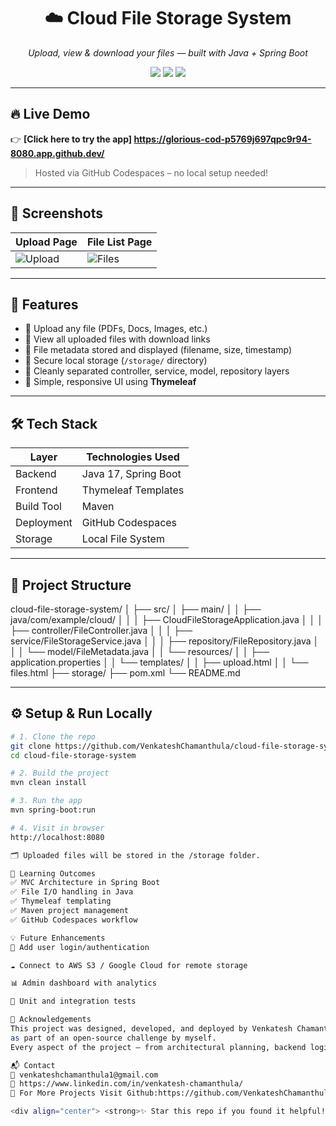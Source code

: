 <div align="center">
  <h1>☁️ Cloud File Storage System</h1>
  <p><i>Upload, view & download your files — built with Java + Spring Boot</i></p>
  <img src="https://img.shields.io/badge/Java-17-blue?style=flat-square" />
  <img src="https://img.shields.io/badge/SpringBoot-3.2.5-brightgreen?style=flat-square" />
  <img src="https://img.shields.io/github/languages/top/VenkateshChamanthula/cloud-file-storage-system?style=flat-square" />
</div>

---

## 🔥 Live Demo

👉 **[Click here to try the app] https://glorious-cod-p5769j697qpc9r94-8080.app.github.dev/**  
> Hosted via GitHub Codespaces – no local setup needed!

---

## 📸 Screenshots

| Upload Page | File List Page |
|-------------|----------------|
| ![Upload](storage/screenshots/upload.png) | ![Files](storage/screenshots/files.png) |

---

## 🚀 Features

- 📁 Upload any file (PDFs, Docs, Images, etc.)
- 📜 View all uploaded files with download links
- 🧠 File metadata stored and displayed (filename, size, timestamp)
- 📂 Secure local storage (`/storage/` directory)
- 🧩 Cleanly separated controller, service, model, repository layers
- 🎨 Simple, responsive UI using **Thymeleaf**

---

## 🛠️ Tech Stack

| Layer        | Technologies Used |
|--------------|-------------------|
| Backend      | Java 17, Spring Boot |
| Frontend     | Thymeleaf Templates |
| Build Tool   | Maven |
| Deployment   | GitHub Codespaces |
| Storage      | Local File System |

---

## 🧠 Project Structure
cloud-file-storage-system/
│
├── src/
│ ├── main/
│ │ ├── java/com/example/cloud/
│ │ │ ├── CloudFileStorageApplication.java
│ │ │ ├── controller/FileController.java
│ │ │ ├── service/FileStorageService.java
│ │ │ ├── repository/FileRepository.java
│ │ │ └── model/FileMetadata.java
│ │ └── resources/
│ │ ├── application.properties
│ │ └── templates/
│ │ ├── upload.html
│ │ └── files.html
├── storage/
├── pom.xml
└── README.md


---

## ⚙️ Setup & Run Locally

```bash
# 1. Clone the repo
git clone https://github.com/VenkateshChamanthula/cloud-file-storage-system.git
cd cloud-file-storage-system

# 2. Build the project
mvn clean install

# 3. Run the app
mvn spring-boot:run

# 4. Visit in browser
http://localhost:8080

🗂️ Uploaded files will be stored in the /storage folder.

📌 Learning Outcomes
✅ MVC Architecture in Spring Boot
✅ File I/O handling in Java
✅ Thymeleaf templating
✅ Maven project management
✅ GitHub Codespaces workflow

💡 Future Enhancements
🔐 Add user login/authentication

☁️ Connect to AWS S3 / Google Cloud for remote storage

📊 Admin dashboard with analytics

🧪 Unit and integration tests

🙌 Acknowledgements
This project was designed, developed, and deployed by Venkatesh Chamanthula
as part of an open-source challenge by myself.
Every aspect of the project — from architectural planning, backend logic, and UI integration to Git and deployment — was handled independently.

📬 Contact
📧 venkateshchamanthula1@gmail.com
🔗 https://www.linkedin.com/in/venkatesh-chamanthula/
📂 For More Projects Visit Github:https://github.com/VenkateshChamanthula

<div align="center"> <strong>✨ Star this repo if you found it helpful!</strong> </div> ```
